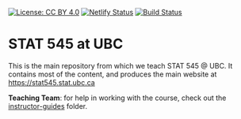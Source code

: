 [![License: CC BY 4.0](https://img.shields.io/badge/License-CC%20BY%204.0-lightgrey.svg)](https://creativecommons.org/licenses/by/4.0/) [![Netlify Status](https://api.netlify.com/api/v1/badges/686ec137-6a38-4f0b-8717-4ae964b3848c/deploy-status)](https://app.netlify.com/sites/stat545/deploys) [![Build Status](https://travis-ci.com/STAT545-UBC/STAT545-home.svg?branch=master)](https://travis-ci.com/STAT545-UBC/STAT545-home)

# STAT 545 at UBC

This is the main repository from which we teach STAT 545 @ UBC. It contains most of the content, and produces the main website at https://stat545.stat.ubc.ca

**Teaching Team**: for help in working with the course, check out the [instructor-guides](./instructor-guides) folder. 